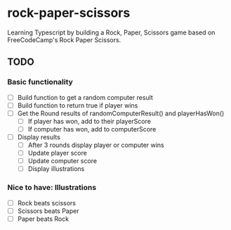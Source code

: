 # rock-paper-scissors

Learning Typescript by building a Rock, Paper, Scissors game based on FreeCodeCamp's Rock Paper Scissors.

## TODO

### Basic functionality

- [ ] Build function to get a random computer result
- [ ] Build function to return true if player wins
- [ ] Get the Round results of randomComputerResult() and playerHasWon()
  - [ ] If player has won, add to their playerScore
  - [ ] If computer has won, add to computerScore
- [ ] Display results
  - [ ] After 3 rounds display player or computer wins
  - [ ] Update player score
  - [ ] Update computer score
  - [ ] Display illustrations

### Nice to have: Illustrations

- [ ] Rock beats scissors
- [ ] Scissors beats Paper
- [ ] Paper beats Rock
